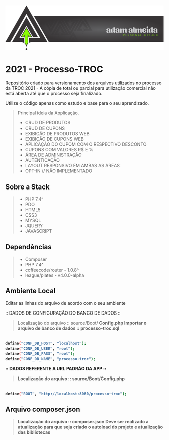 # 

![](https://github.com/Adam-Almeida/estrutura-de-dados-II/blob/master/ADAMPERSONALGIT.png)

# 2021 - Processo-TROC
Repositório criado para versionamento dos arquivos utilizados no processo da TROC 2021 - A cópia de total ou parcial para utilização comercial não está aberta até que o processo seja finalizado.

Utilize o código apenas como estudo e base para o seu aprendizado.

> Principal ideia da Applicação.
> 
> - CRUD DE PRODUTOS
> - CRUD DE CUPONS
> - EXIBIÇÃO DE PRODUTOS WEB
> - EXIBIÇÃO DE CUPONS WEB
> - APLICAÇÃO DO CUPOM COM O RESPECTIVO DESCONTO
> - CUPONS COM VALORES R$ E %
> - ÁREA DE ADMINISTRAÇÃO
> - AUTENTICAÇÃO
> - LAYOUT RESPONSIVO EM AMBAS AS ÁREAS
> - OPT-IN // NÃO IMPLEMENTADO


## Sobre a Stack

> - PHP 7.4^
> - PDO
> - HTML5
> - CSS3
> - MYSQL
> - JQUERY
> - JAVASCRIPT

## Dependências

> - Composer
> - PHP 7.4^
> - coffeecode/router - 1.0.8^
> - league/plates - v4.0.0-alpha

## Ambiente Local

Editar as linhas do arquivo de acordo com o seu ambiente

:: DADOS DE CONFIGURAÇÃO DO BANCO DE DADOS ::

> Localização do arquivo :: source/Boot/<strong> Config.php
> Importar o arquivo de banco de dados :: <strong> processo-troc.sql

```sh

define("CONF_DB_HOST", "localhost");
define("CONF_DB_USER", "root");
define("CONF_DB_PASS", "root");
define("CONF_DB_NAME", "processo-troc");

```

:: DADOS REFERENTE A URL PADRÃO DA APP ::

> Localização do arquivo :: source/Boot/<strong>Config.php

```sh

define("ROOT", "http://localhost:8080/processo-troc");

```
## Arquivo composer.json

> Localização do arquivo :: <strong>composer.json
> Deve ser realizado a atualização para que seja criado o autoload do projeto e atualização das bibliotecas




